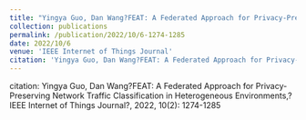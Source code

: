 ```yaml
---
title: "Yingya Guo, Dan Wang?FEAT: A Federated Approach for Privacy-Preserving Network Traffic Classification in Heterogeneous Environments"
collection: publications
permalink: /publication/2022/10/6-1274-1285
date: 2022/10/6
venue: 'IEEE Internet of Things Journal'
citation: 'Yingya Guo, Dan Wang?FEAT: A Federated Approach for Privacy-Preserving Network Traffic Classification in Heterogeneous Environments,?IEEE Internet of Things Journal?, 2022, 10(2): 1274-1285'
---
```

citation: Yingya Guo, Dan Wang?FEAT: A Federated Approach for Privacy-Preserving Network Traffic Classification in Heterogeneous Environments,?IEEE Internet of Things Journal?, 2022, 10(2): 1274-1285